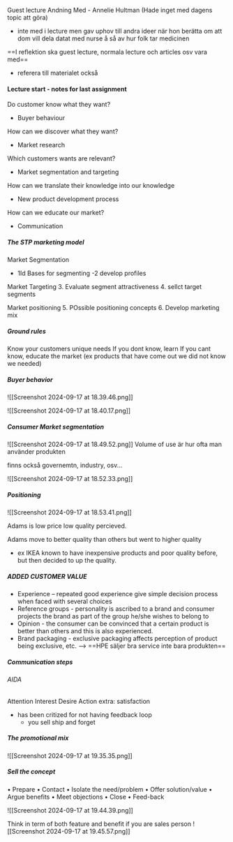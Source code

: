 Guest lecture Andning Med - Annelie Hultman (Hade inget med dagens topic att göra)
- inte med i lecture men gav uphov till andra ideer när hon berätta om att dom vill dela datat med nurse å så av hur folk tar medicinen


==I reflektion ska guest lecture, normala lecture och articles osv vara med==
- referera till materialet också

#### Lecture start - notes for last assignment

Do customer know what they want?
- Buyer behaviour

How can we discover what they want?
- Market research

Which customers wants are relevant?
- Market segmentation and targeting

How can we translate their knowledge into our knowledge
- New product development process

How can we educate our market?
- Communication


##### The STP marketing model

Market Segmentation
- 1Id Bases for segmenting
-2 develop profiles

Market Targeting
3. Evaluate segment attractiveness
4. sellct target segments

Market positioning
5. POssible positioning concepts
6. Develop marketing mix


##### Ground rules

Know your customers unique needs
If you dont know, learn
If you cant know, educate the market (ex products that have come out we did not know we needed)



##### Buyer behavior

![[Screenshot 2024-09-17 at 18.39.46.png]]

![[Screenshot 2024-09-17 at 18.40.17.png]]

##### Consumer Market segmentation

![[Screenshot 2024-09-17 at 18.49.52.png]]
Volume of use är hur ofta man använder produkten

finns också governemtn, industry, osv...



![[Screenshot 2024-09-17 at 18.52.33.png]]



##### Positioning

![[Screenshot 2024-09-17 at 18.53.41.png]]

Adams is low price low quality percieved.

Adams move to better quality than others but went to higher quality
- ex IKEA known to have inexpensive products and poor quality before, but then decided to up the quality.




##### ADDED CUSTOMER VALUE

- Experience – repeated good experience give simple decision process when faced with several choices
- Reference groups - personality is ascribed to a brand and consumer projects the brand as part of the group he/she wishes to belong to
- Opinion - the consumer can be convinced that a certain product is better than others and this is also experienced.
- Brand packaging - exclusive packaging affects perception of product being exclusive, etc.
--> ==HPE säljer bra service inte bara produkten== 


##### Communication steps


###### AIDA
Attention
Interest
Desire
Action
extra: satisfaction

- has been critized for not having feedback loop
	- you sell ship and forget



##### The promotional mix

![[Screenshot 2024-09-17 at 19.35.35.png]]






##### Sell the concept

• Prepare • Contact • Isolate the need/problem • Offer solution/value • Argue benefits • Meet objections • Close • Feed-back


![[Screenshot 2024-09-17 at 19.44.39.png]]


Think in term of both feature and benefit if you are sales person
![[Screenshot 2024-09-17 at 19.45.57.png]]






































































































































































